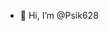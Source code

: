 - 👋 Hi, I’m @Psik628

<!---
Psik628/Psik628 is a ✨ special ✨ repository because its `README.md` (this file) appears on your GitHub profile.
You can click the Preview link to take a look at your changes.
--->
